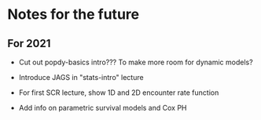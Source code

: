 # Notes for the future

## For 2021

- Cut out popdy-basics intro??? To make more room for dynamic models?

- Introduce JAGS in "stats-intro" lecture

- For first SCR lecture, show 1D and 2D encounter rate function

- Add info on parametric survival models and Cox PH


